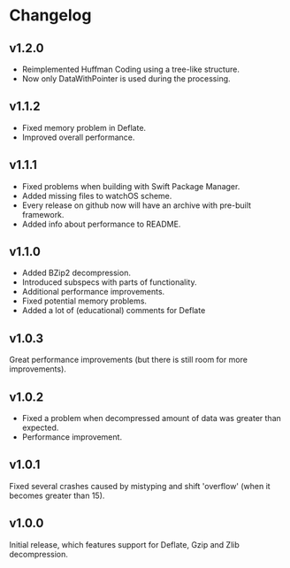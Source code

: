 # Changelog
v1.2.0
----------------
- Reimplemented Huffman Coding using a tree-like structure.
- Now only DataWithPointer is used during the processing.

v1.1.2
----------------
- Fixed memory problem in Deflate.
- Improved overall performance.

v1.1.1
----------------
- Fixed problems when building with Swift Package Manager.
- Added missing files to watchOS scheme.
- Every release on github now will have an archive with pre-built framework.
- Added info about performance to README.

v1.1.0
----------------
- Added BZip2 decompression.
- Introduced subspecs with parts of functionality.
- Additional performance improvements.
- Fixed potential memory problems.
- Added a lot of (educational) comments for Deflate

v1.0.3
----------------
Great performance improvements (but there is still room for more improvements).

v1.0.2
----------------
- Fixed a problem when decompressed amount of data was greater than expected.
- Performance improvement.

v1.0.1
----------------
Fixed several crashes caused by mistyping and shift 'overflow' (when it becomes greater than 15).

v1.0.0
----------------
Initial release, which features support for Deflate, Gzip and Zlib decompression.
